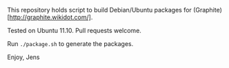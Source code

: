 This repository holds script to build Debian/Ubuntu packages for (Graphite)[http://graphite.wikidot.com/].

Tested on Ubuntu 11.10. Pull requests welcome.

Run `./package.sh` to generate the packages.

Enjoy,
Jens
